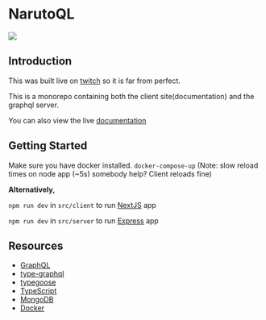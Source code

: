 # NarutoQL
![](https://media1.giphy.com/media/rrTXn4zEMp008/giphy.gif)
## Introduction

This was built live on [twitch](https://www.twitch.tv/trash_dev) so it is far from perfect.

This is a monorepo containing both the client site(documentation) and the graphql server.

You can also view the live [documentation](https://narutoql.com/docs)

## Getting Started

Make sure you have docker installed.
`docker-compose-up` (Note: slow reload times on node app (~5s) somebody help? Client reloads fine)

**Alternatively,**

`npm run dev` in `src/client` to run [NextJS](https://nextjs.org/) app

`npm run dev` in `src/server` to run [Express](https://expressjs.com/) app

## Resources

- [GraphQL](https://graphql.org/)
- [type-graphql](https://github.com/MichalLytek/type-graphql)
- [typegoose](https://typegoose.github.io/typegoose/)
- [TypeScript](http://typescriptlang.org/)
- [MongoDB](https://www.mongodb.com/)
- [Docker](https://www.docker.com/)
